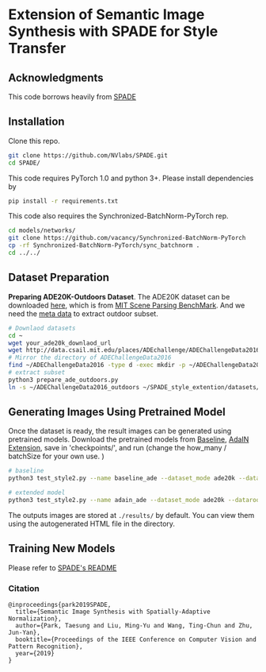 
# Extension of Semantic Image Synthesis with SPADE for Style Transfer 

## Acknowledgments
This code borrows heavily from [SPADE](https://github.com/NVlabs/SPADE)

## Installation

Clone this repo.
```bash
git clone https://github.com/NVlabs/SPADE.git
cd SPADE/
```

This code requires PyTorch 1.0 and python 3+. Please install dependencies by
```bash
pip install -r requirements.txt
```

This code also requires the Synchronized-BatchNorm-PyTorch rep.
```bash
cd models/networks/
git clone https://github.com/vacancy/Synchronized-BatchNorm-PyTorch
cp -rf Synchronized-BatchNorm-PyTorch/sync_batchnorm .
cd ../../
```

## Dataset Preparation
**Preparing ADE20K-Outdoors Dataset**. The ADE20K dataset can be downloaded [here](http://data.csail.mit.edu/places/ADEchallenge/ADEChallengeData2016.zip), which is from [MIT Scene Parsing BenchMark](http://sceneparsing.csail.mit.edu/). And we need the [meta data](https://groups.csail.mit.edu/vision/datasets/ADE20K/) to extract outdoor subset. 
```bash
# Downlaod datasets
cd ~
wget your_ade20k_downlaod_url
wget http://data.csail.mit.edu/places/ADEchallenge/ADEChallengeData2016.zip
# Mirror the directory of ADEChallengeData2016
find ~/ADEChallengeData2016 -type d -exec mkdir -p ~/ADEChallengeData2016_outdoors/{} \;
# extract subset 
python3 prepare_ade_outdoors.py
ln -s ~/ADEChallengeData2016_outdoors ~/SPADE_style_extention/datasets/ade20k_outdoors
```

## Generating Images Using Pretrained Model

Once the dataset is ready, the result images can be generated using pretrained models. Download the pretrained models from [Baseline](https://drive.google.com/drive/folders/1XjmPVAAUt7KHWz1Ed5YSEhI-mpf0Fb0z?usp=sharing), [AdaIN Extension](https://drive.google.com/drive/folders/1hXc6Ae9KOuKWUfH9zLBbJ0WawhcoagTE?usp=sharing), save in 'checkpoints/', and run (change the how_many / batchSize for your own use. )

```bash
# baseline
python3 test_style2.py --name baseline_ade --dataset_mode ade20k --dataroot ./datasets/ade20k_outdoors/ --how_many 6 --batchSize 4  --use_vae
```
```bash
# extended model
python3 test_style2.py --name adain_ade --dataset_mode ade20k --dataroot ./datasets/ade20k_outdoors/ --how_many 6 --batchSize 4  --use_vae
```

The outputs images are stored at `./results/` by default. You can view them using the autogenerated HTML file in the directory.

## Training New Models
Please refer to [SPADE's README](https://github.com/NVlabs/SPADE)

### Citation
```
@inproceedings{park2019SPADE,
  title={Semantic Image Synthesis with Spatially-Adaptive Normalization},
  author={Park, Taesung and Liu, Ming-Yu and Wang, Ting-Chun and Zhu, Jun-Yan},
  booktitle={Proceedings of the IEEE Conference on Computer Vision and Pattern Recognition},
  year={2019}
}
```